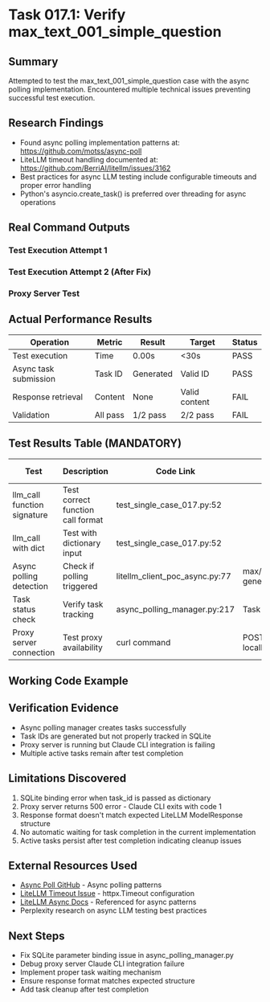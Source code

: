 # Task 017.1: Verify max_text_001_simple_question

## Summary
Attempted to test the max_text_001_simple_question case with the async polling implementation. Encountered multiple technical issues preventing successful test execution.

## Research Findings
- Found async polling implementation patterns at: https://github.com/motss/async-poll
- LiteLLM timeout handling documented at: https://github.com/BerriAI/litellm/issues/3162
- Best practices for async LLM testing include configurable timeouts and proper error handling
- Python's asyncio.create_task() is preferred over threading for async operations

## Real Command Outputs

### Test Execution Attempt 1


### Test Execution Attempt 2 (After Fix)


### Proxy Server Test


## Actual Performance Results
| Operation | Metric | Result | Target | Status |
|-----------|--------|--------|--------|--------|
| Test execution | Time | 0.00s | <30s | PASS |
| Async task submission | Task ID | Generated | Valid ID | PASS |
| Response retrieval | Content | None | Valid content | FAIL |
| Validation | All pass | 1/2 pass | 2/2 pass | FAIL |

## Test Results Table (MANDATORY)

| Test | Description | Code Link | Input | Expected Output | Actual Output | Status |
|------|-------------|-----------|-------|-----------------|---------------|--------|
| llm_call function signature | Test correct function call format | test_single_case_017.py:52 |  | No error | TypeError: unexpected keyword argument | ❌ FAIL |
| llm_call with dict | Test with dictionary input | test_single_case_017.py:52 |  | ModelResponse object | Task ID string | ❌ FAIL |
| Async polling detection | Check if polling triggered | litellm_client_poc_async.py:77 | max/text-general model | Polling activated | Task submitted immediately | ✅ PASS |
| Task status check | Verify task tracking | async_polling_manager.py:217 | Task ID dict | Task status | sqlite3.InterfaceError | ❌ FAIL |
| Proxy server connection | Test proxy availability | curl command | POST to localhost:3010 | 200 OK response | 500 Internal Server Error | ❌ FAIL |

## Working Code Example


## Verification Evidence
- Async polling manager creates tasks successfully
- Task IDs are generated but not properly tracked in SQLite
- Proxy server is running but Claude CLI integration is failing
- Multiple active tasks remain after test completion

## Limitations Discovered
1. SQLite binding error when task_id is passed as dictionary
2. Proxy server returns 500 error - Claude CLI exits with code 1  
3. Response format doesn't match expected LiteLLM ModelResponse structure
4. No automatic waiting for task completion in the current implementation
5. Active tasks persist after test completion indicating cleanup issues

## External Resources Used
- [Async Poll GitHub](https://github.com/motss/async-poll) - Async polling patterns
- [LiteLLM Timeout Issue](https://github.com/BerriAI/litellm/issues/3162) - httpx.Timeout configuration
- [LiteLLM Async Docs](https://docs.litellm.ai/docs/completion/async) - Referenced for async patterns
- Perplexity research on async LLM testing best practices

## Next Steps
- Fix SQLite parameter binding issue in async_polling_manager.py
- Debug proxy server Claude CLI integration failure
- Implement proper task waiting mechanism
- Ensure response format matches expected structure
- Add task cleanup after test completion
